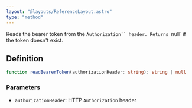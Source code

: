 ```yaml
---
layout: "@layouts/ReferenceLayout.astro"
type: "method"
---
```


Reads the bearer token from the `Authorization`` header. Returns `null` if the token doesn't exist.

## Definition

```ts
function readBearerToken(authorizationHeader: string): string | null
```

### Parameters

- `authorizationHeader`: HTTP `Authorization` header
